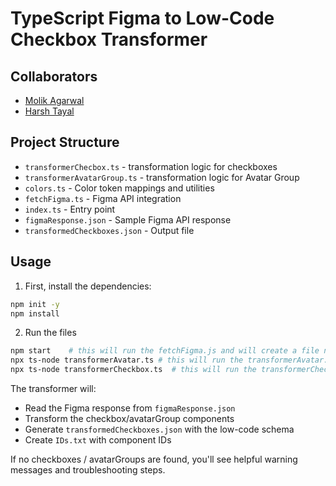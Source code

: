 # TypeScript Figma to Low-Code Checkbox Transformer

## Collaborators

- [Molik Agarwal](https://github.com/MolikAgarwal28)
- [Harsh Tayal](https://github.com/harshtayal1904)


## Project Structure

- `transformerChecbox.ts` - transformation logic for checkboxes
- `transformerAvatarGroup.ts` - transformation logic for Avatar Group
- `colors.ts` - Color token mappings and utilities
- `fetchFigma.ts` - Figma API integration
- `index.ts` - Entry point
- `figmaResponse.json` - Sample Figma API response
- `transformedCheckboxes.json` - Output file

## Usage

1. First, install the dependencies:
```bash
npm init -y
npm install
```

2. Run the files
```bash
npm start    # this will run the fetchFigma.js and will create a file named figmaResponse.json and a file ID.txt
npx ts-node transformerAvatar.ts # this will run the transformerAvatar.ts and will create transformedAvatarGroups.json
npx ts-node transformerCheckbox.ts  # this will run the transformerCheckbox.ts and will create transformedCheckbox.json
```

The transformer will:
- Read the Figma response from `figmaResponse.json`
- Transform the checkbox/avatarGroup components
- Generate `transformedCheckboxes.json` with the low-code schema
- Create `IDs.txt` with component IDs

If no checkboxes / avatarGroups are found, you'll see helpful warning messages and troubleshooting steps.




